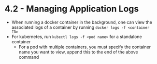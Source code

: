 # 4.2 - Managing Application Logs

- When running a docker container in the background, one can view the associated
logs of a container by running `docker logs -f <container ID>`
- For kubernetes, run `kubectl logs -f <pod name>` for a standalone container
  - For a pod with multiple containers, you must specify the container name you
want to view, append this to the end of the above command